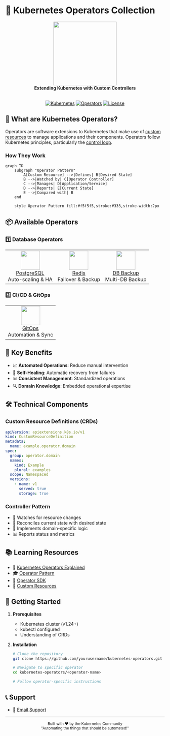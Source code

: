 # 🎯 Kubernetes Operators Collection

<div align="center">
  <img src="https://raw.githubusercontent.com/operator-framework/operator-sdk/master/website/static/img/logo.svg" width="200">
  <br>
  <strong>Extending Kubernetes with Custom Controllers</strong>
  <br><br>

  [![Kubernetes](https://img.shields.io/badge/Kubernetes-1.24+-326CE5?style=for-the-badge&logo=kubernetes&logoColor=white)](https://kubernetes.io)
  [![Operators](https://img.shields.io/badge/Operators-4_Types-00ADD8?style=for-the-badge&logo=opera&logoColor=white)](https://kubernetes.io/docs/concepts/extend-kubernetes/operator/)
  [![License](https://img.shields.io/badge/License-Apache_2.0-red.svg?style=for-the-badge)](LICENSE)
</div>

## 🤔 What are Kubernetes Operators?

Operators are software extensions to Kubernetes that make use of [custom resources](https://kubernetes.io/docs/concepts/extend-kubernetes/api-extension/custom-resources/) to manage applications and their components. Operators follow Kubernetes principles, particularly the [control loop](https://kubernetes.io/docs/concepts/architecture/controller/).

### How They Work

```mermaid
graph TD
    subgraph "Operator Pattern"
        A[Custom Resource] -->|Defines| B[Desired State]
        B -->|Watched by| C[Operator Controller]
        C -->|Manages| D[Application/Service]
        D -->|Reports| E[Current State]
        E -->|Compared with| B
    end

    style Operator Pattern fill:#f5f5f5,stroke:#333,stroke-width:2px
```

## 📦 Available Operators

### 1️⃣ Database Operators

<table>
  <tr>
    <td align="center">
      <img src="https://cdn.iconscout.com/icon/free/png-256/postgresql-11-1175122.png" width="60"><br>
      <a href="database operators/postgres-operator">PostgreSQL</a>
      <br>Auto-scaling & HA
    </td>
    <td align="center">
      <img src="https://cdn.iconscout.com/icon/free/png-256/redis-6-1175105.png" width="60"><br>
      <a href="database operators/Redis Failover Operator">Redis</a>
      <br>Failover & Backup
    </td>
    <td align="center">
      <img src="https://cdn.iconscout.com/icon/premium/png-256-thumb/database-backup-1891610-1597614.png" width="60"><br>
      <a href="database operators/database backup">DB Backup</a>
      <br>Multi-DB Backup
    </td>
  </tr>
</table>

### 2️⃣ CI/CD & GitOps

<table>
  <tr>
    <td align="center">
      <img src="https://cdn.iconscout.com/icon/free/png-256/git-225996.png" width="60"><br>
      <a href="ci_cd & gitops operator">GitOps</a>
      <br>Automation & Sync
    </td>
  </tr>
</table>

## 🎯 Key Benefits

- 📈 **Automated Operations**: Reduce manual intervention
- 🔄 **Self-Healing**: Automatic recovery from failures
- 📊 **Consistent Management**: Standardized operations
- 🔍 **Domain Knowledge**: Embedded operational expertise

## 🛠️ Technical Components

### Custom Resource Definitions (CRDs)
```yaml
apiVersion: apiextensions.k8s.io/v1
kind: CustomResourceDefinition
metadata:
  name: example.operator.domain
spec:
  group: operator.domain
  names:
    kind: Example
    plural: examples
  scope: Namespaced
  versions:
    - name: v1
      served: true
      storage: true
```

### Controller Pattern
- 👀 Watches for resource changes
- 🔄 Reconciles current state with desired state
- 🎯 Implements domain-specific logic
- 📊 Reports status and metrics

## 📚 Learning Resources

- 📖 [Kubernetes Operators Explained](https://kubernetes.io/docs/concepts/extend-kubernetes/operator/)
- 🎓 [Operator Pattern](https://kubernetes.io/docs/concepts/extend-kubernetes/operator/)
- 🔧 [Operator SDK](https://sdk.operatorframework.io/)
- 📑 [Custom Resources](https://kubernetes.io/docs/concepts/extend-kubernetes/api-extension/custom-resources/)

## 🚀 Getting Started

1. **Prerequisites**
   - Kubernetes cluster (v1.24+)
   - kubectl configured
   - Understanding of CRDs

2. **Installation**
   ```bash
   # Clone the repository
   git clone https://github.com/yourusername/kubernetes-operators.git
   
   # Navigate to specific operator
   cd kubernetes-operators/<operator-name>
   
   # Follow operator-specific instructions
   ```


## 📞 Support

- 📧 [Email Support](mailto:naeem.ali@devopshound.com)

---
<div align="center">
  <sub>Built with ❤️ by the Kubernetes Community</sub>
  <br>
  <sub>"Automating the things that should be automated!"</sub>
</div>

